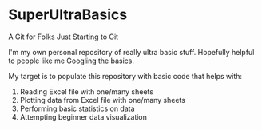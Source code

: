 # SuperUltraBasics
A Git for Folks Just Starting to Git

I'm my own personal repository of really ultra basic stuff. Hopefully helpful to people like me Googling the basics.

My target is to populate this repository with basic code that helps with:
1. Reading Excel file with one/many sheets
2. Plotting data from Excel file with one/many sheets
3. Performing basic statistics on data 
4. Attempting beginner data visualization
